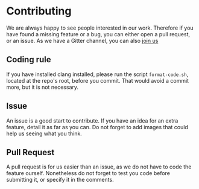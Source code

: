 # Contributing
We are always happy to see people interested in our work. Therefore if you have found a missing feature or a bug, you can either open a pull request, or an issue. As we have a Gitter channel, you can also [join us](https://gitter.im/Sw24Softwares/StarkeVerben?utm_source=share-link&utm_medium=link&utm_campaign=share-link)

## Coding rule
If you have installed clang installed, please run the script `format-code.sh`, located at the repo's root, before you commit. That would avoid a commit more, but it is not necessary.

## Issue
An issue is a good start to contribute. If you have an idea for an extra feature, detail it as far as you can. Do not forget to add images that could help us seeing what you think.

## Pull Request
A pull request is for us easier than an issue, as we do not have to code the feature ourself. Nonetheless do not forget to test you code before submitting it, or specify it in the comments.
